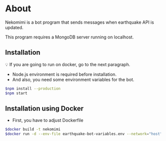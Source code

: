 # About

Nekomimi is a bot program that sends messages when earthquake API is updated.

This program requires a MongoDB server running on localhost.

## Installation

<aside>
💡 If you are going to run on docker, go to the next paragraph.

</aside>

- Node.js environment is required before installation.
- And also, you need some environment variables for the bot.

```bash
$npm install --production
$npm start
```

## Installation using Docker

- First, you have to adjust Dockerfile

```bash
$docker build -t nekomimi
$docker run -d --env-file earthquake-bot-variables.env --network="host" --name nekomimi -it nekomimi
```
